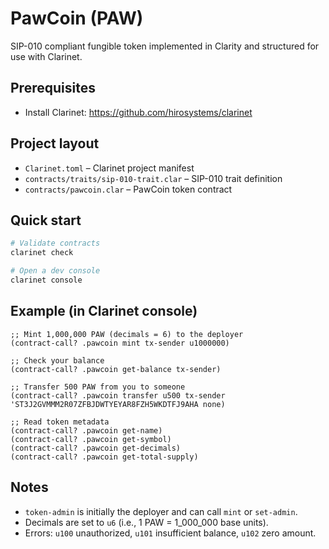 # PawCoin (PAW)

SIP-010 compliant fungible token implemented in Clarity and structured for use with Clarinet.

## Prerequisites
- Install Clarinet: https://github.com/hirosystems/clarinet

## Project layout
- `Clarinet.toml` – Clarinet project manifest
- `contracts/traits/sip-010-trait.clar` – SIP-010 trait definition
- `contracts/pawcoin.clar` – PawCoin token contract

## Quick start
```bash
# Validate contracts
clarinet check

# Open a dev console
clarinet console
```

## Example (in Clarinet console)
```clarity
;; Mint 1,000,000 PAW (decimals = 6) to the deployer
(contract-call? .pawcoin mint tx-sender u1000000)

;; Check your balance
(contract-call? .pawcoin get-balance tx-sender)

;; Transfer 500 PAW from you to someone
(contract-call? .pawcoin transfer u500 tx-sender 'ST3J2GVMMM2R07ZFBJDWTYEYAR8FZH5WKDTFJ9AHA none)

;; Read token metadata
(contract-call? .pawcoin get-name)
(contract-call? .pawcoin get-symbol)
(contract-call? .pawcoin get-decimals)
(contract-call? .pawcoin get-total-supply)
```

## Notes
- `token-admin` is initially the deployer and can call `mint` or `set-admin`.
- Decimals are set to `u6` (i.e., 1 PAW = 1_000_000 base units).
- Errors: `u100` unauthorized, `u101` insufficient balance, `u102` zero amount.
